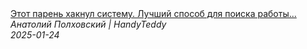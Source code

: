 <!--2025-01-24 16:22:05-->
<div class="yb">
  <a class="nodecor" href="/index.html?rabota/etot_paren_haknul_sistemu_luchshij_sposob_dlya_poiska_raboty_hendimenu_v_ssha">
    <img class="preview" data-videoid="reGcWIJPYtU" src="https://i3.ytimg.com/vi/reGcWIJPYtU/hqdefault.jpg" align="middle" alt="">
  </a>
  <div class="inlbl text">
    <a class="nodecor" href="/index.html?rabota/etot_paren_haknul_sistemu_luchshij_sposob_dlya_poiska_raboty_hendimenu_v_ssha">Этот парень хакнул систему. Лучший способ для поиска работы...</a><br>
    <i class="smaller2">Анатолий Полховский | HandyTeddy </i><br>
    <i class="smaller3">2025-01-24</i>
  </div>
</div>
